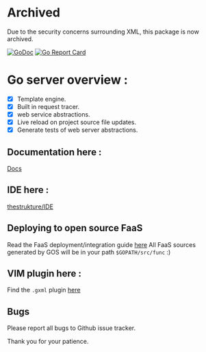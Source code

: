 # Archived
Due to the security concerns surrounding XML, this package is now archived. 


[![GoDoc](https://godoc.org/github.com/cheikhshift/gos?status.svg)](https://godoc.org/github.com/cheikhshift/gos) [![Go Report Card](https://goreportcard.com/badge/github.com/cheikhshift/gos)](https://goreportcard.com/report/github.com/cheikhshift/gos)

# Go server overview :

- [x] Template engine.
- [x] Built in request tracer.
- [x] web service abstractions.
- [x] Live reload on project source file updates.
- [x] Generate tests of web server abstractions.

## Documentation here :
[Docs](http://gophersauce.com/docs)

## IDE here :
[thestrukture/IDE](https://github.com/thestrukture/IDE)

## Deploying to open source FaaS
Read the FaaS deployment/integration guide [here](faas.md)
All FaaS sources generated by GOS will be in your path `$GOPATH/src/func` :)


## VIM plugin here :
Find the `.gxml` plugin [here](https://github.com/cheikhshift/vim-gos)

## Bugs

Please report all bugs to Github issue tracker.

Thank you for your patience.
